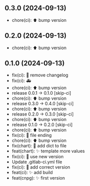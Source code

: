 ## 0.3.0 (2024-09-13)


- chore(ci): ⬆ bump version

## 0.2.0 (2024-09-13)


- chore(ci): ⬆ bump version

## 0.1.0 (2024-09-13)


- fix(ci): :bug: remove changelog
- fix(ci): :ambulance:
- chore(ci): ⬆ bump version
- release 0.0.1 → 0.1.0 [skip-ci]
- chore(ci): ⬆ bump version
- release 0.3.0 → 0.4.0 [skip-ci]
- chore(ci): ⬆ bump version
- release 0.2.0 → 0.3.0 [skip-ci]
- chore(ci): ⬆ bump version
- release 0.1.0 → 0.2.0 [skip-ci]
- chore(ci): ⬆ bump version
- fix(ci): :bug: file ending
- chore(ci): :arrow_up: bump version
- fix(chart): :bug: add dict to file
- feat(chart): :sparkles: template more values
- fix(ci): :bug: use new version
- Update .gitlab-ci.yml file
- fix(ci): :bug: add correct version
- feat(ci): :sparkles: add build
- feat(cnpg): :sparkles: first version
